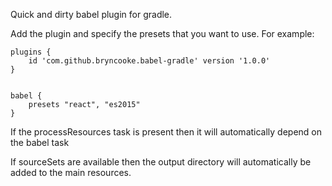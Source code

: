 Quick and dirty babel plugin for gradle.

Add the plugin and specify the presets that you want to use. For example:

```
plugins {
    id 'com.github.bryncooke.babel-gradle' version '1.0.0'
}


babel {
    presets "react", "es2015"
}

```

If the processResources task is present then it will automatically depend on the babel task

If sourceSets are available then the output directory will automatically be added to the main resources. 
